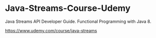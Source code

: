Java-Streams-Course-Udemy
=========================

Java Streams API Developer Guide. Functional Programming with Java 8.

https://www.udemy.com/course/java-streams
